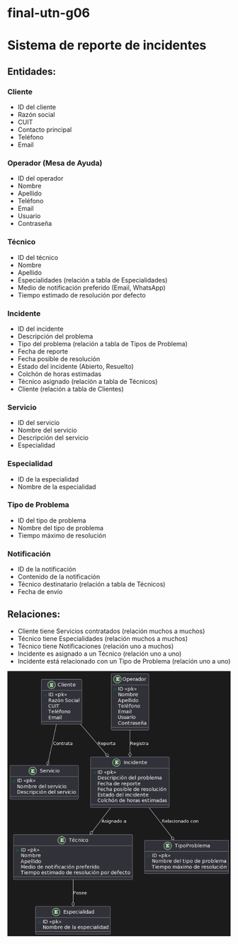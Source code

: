 # final-utn-g06
# Sistema de reporte de incidentes

## Entidades:

### Cliente
- ID del cliente
- Razón social
- CUIT
- Contacto principal
- Teléfono
- Email

### Operador (Mesa de Ayuda)
- ID del operador
- Nombre
- Apellido
- Teléfono
- Email
- Usuario
- Contraseña

### Técnico
- ID del técnico
- Nombre
- Apellido
- Especialidades (relación a tabla de Especialidades)
- Medio de notificación preferido (Email, WhatsApp)
- Tiempo estimado de resolución por defecto

### Incidente
- ID del incidente
- Descripción del problema
- Tipo del problema (relación a tabla de Tipos de Problema)
- Fecha de reporte
- Fecha posible de resolución
- Estado del incidente (Abierto, Resuelto)
- Colchón de horas estimadas
- Técnico asignado (relación a tabla de Técnicos)
- Cliente (relación a tabla de Clientes)

### Servicio
- ID del servicio
- Nombre del servicio
- Descripción del servicio
- Especialidad

### Especialidad
- ID de la especialidad
- Nombre de la especialidad

### Tipo de Problema
- ID del tipo de problema
- Nombre del tipo de problema
- Tiempo máximo de resolución

### Notificación
- ID de la notificación
- Contenido de la notificación
- Técnico destinatario (relación a tabla de Técnicos)
- Fecha de envío

## Relaciones:

- Cliente tiene Servicios contratados (relación muchos a muchos)
- Técnico tiene Especialidades (relación muchos a muchos)
- Técnico tiene Notificaciones (relación uno a muchos)
- Incidente es asignado a un Técnico (relación uno a uno)
- Incidente está relacionado con un Tipo de Problema (relación uno a uno)


![DER](./uml.png)
